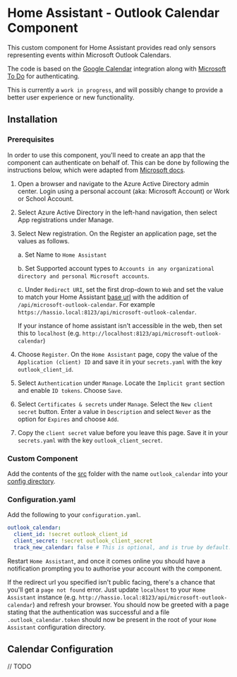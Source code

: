 # Home Assistant - Outlook Calendar Component

This custom component for Home Assistant provides read only sensors representing events within Microsoft Outlook Calendars.

The code is based on the [Google Calendar](https://www.home-assistant.io/integrations/calendar.google/) integration along with [Microsoft To Do](https://github.com/black-roland/homeassistant-microsoft-todo) for authenticating.

This is currently a `work in progress`, and will possibly change to provide a better user experience or new functionality.

## Installation

### Prerequisites

In order to use this component, you'll need to create an app that the component can authenticate on behalf of. This can be done by following the instructions below, which were adapted from [Microsoft docs](https://docs.microsoft.com/en-us/outlook/rest/python-tutorial#register-the-app).

1. Open a browser and navigate to the Azure Active Directory admin center. Login using a personal account (aka: Microsoft Account) or Work or School Account.

2. Select Azure Active Directory in the left-hand navigation, then select App registrations under Manage.

3. Select New registration. On the Register an application page, set the values as follows.

    a. Set Name to `Home Assistant`

    b. Set Supported account types to `Accounts in any organizational directory and personal Microsoft accounts`.
    
    c. Under `Redirect URI`, set the first drop-down to `Web` and set the value to match your Home Assistant [base url](https://www.home-assistant.io/integrations/http/) with the addition of `/api/microsoft-outlook-calendar`. For example `https://hassio.local:8123/api/microsoft-outlook-calendar`.

    If your instance of home assistant isn't accessible in the web, then set this to `localhost` (e.g. `http://localhost:8123/api/microsoft-outlook-calendar`)

4. Choose `Register`. On the `Home Assistant` page, copy the value of the `Application (client) ID` and save it in your `secrets.yaml` with the key `outlook_client_id`.

5. Select `Authentication` under `Manage`. Locate the `Implicit grant` section and enable `ID tokens`. Choose `Save`.

6. Select `Certificates & secrets` under `Manage`. Select the `New client secret` button. Enter a value in `Description` and select `Never` as the option for `Expires` and choose `Add`.

7. Copy the `client secret` value before you leave this page. Save it in your `secrets.yaml` with the key `outlook_client_secret`.

### Custom Component

Add the contents of the [src](./src) folder with the name `outlook_calendar` into your [config directory](https://developers.home-assistant.io/docs/en/creating_component_loading.html).

### Configuration.yaml

Add the following to your `configuration.yaml`.

```yaml
outlook_calendar:
  client_id: !secret outlook_client_id
  client_secret: !secret outlook_client_secret
  track_new_calendar: false # This is optional, and is true by default.
```

Restart `Home Assistant`, and once it comes online you should have a notification prompting you to authorise your account with the component.

If the redirect url you specified isn't public facing, there's a chance that you'll get a `page not found` error. Just update `localhost` to your `Home Assistant` instance (e.g. `http://hassio.local:8123/api/microsoft-outlook-calendar`) and refresh your browser. You should now be greeted with a page stating that the authentication was successful and a file `.outlook_calendar.token` should now be present in the root of your `Home Assistant` configuration directory.

## Calendar Configuration

// TODO